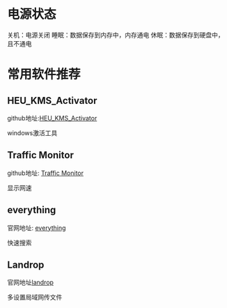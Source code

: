 # 电源状态

关机：电源关闭
睡眠：数据保存到内存中，内存通电
休眠：数据保存到硬盘中，且不通电

# 常用软件推荐

## HEU_KMS_Activator

github地址:[HEU_KMS_Activator](https://github.com/zbezj/HEU_KMS_Activator)

windows激活工具
## Traffic Monitor

github地址: [Traffic Monitor](https://github.com/zhongyang219/TrafficMonitor)

显示网速
## everything

官网地址: [everything](https://www.voidtools.com/)

快速搜索

## Landrop

官网地址[landrop](https://landrop.app/#top)

多设置局域网传文件

